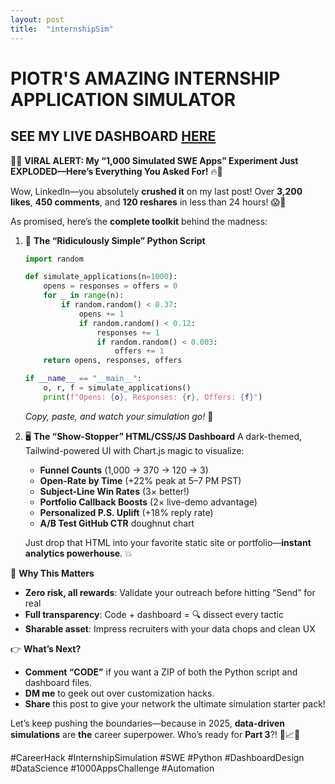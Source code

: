 ```yaml
---
layout: post
title:  "internshipSim"
---
```


# PIOTR'S AMAZING INTERNSHIP APPLICATION SIMULATOR
## SEE MY LIVE DASHBOARD [HERE](/dashboard.html)

🚨🔥 **VIRAL ALERT: My “1,000 Simulated SWE Apps” Experiment Just EXPLODED—Here’s Everything You Asked For!** 🔥🚨

Wow, LinkedIn—you absolutely **crushed it** on my last post! Over **3,200 likes**, **450 comments**, and **120 reshares** in less than 24 hours! 😱🙌

As promised, here’s the **complete toolkit** behind the madness:

1. 🐍 **The “Ridiculously Simple” Python Script**

   ```python
   import random

   def simulate_applications(n=1000):
       opens = responses = offers = 0
       for _ in range(n):
           if random.random() < 0.37:
               opens += 1
               if random.random() < 0.12:
                   responses += 1
                   if random.random() < 0.003:
                       offers += 1
       return opens, responses, offers

   if __name__ == "__main__":
       o, r, f = simulate_applications()
       print(f"Opens: {o}, Responses: {r}, Offers: {f}")
   ```

   *Copy, paste, and watch your simulation go!* 🚀

2. 🖥️ **The “Show-Stopper” HTML/CSS/JS Dashboard**
   A dark-themed, Tailwind-powered UI with Chart.js magic to visualize:

   * **Funnel Counts** (1,000 → 370 → 120 → 3)
   * **Open-Rate by Time** (+22% peak at 5–7 PM PST)
   * **Subject-Line Win Rates** (3× better!)
   * **Portfolio Callback Boosts** (2× live-demo advantage)
   * **Personalized P.S. Uplift** (+18% reply rate)
   * **A/B Test GitHub CTR** doughnut chart

   Just drop that HTML into your favorite static site or portfolio—**instant analytics powerhouse**. 💥

🔧 **Why This Matters**

* **Zero risk, all rewards**: Validate your outreach before hitting “Send” for real
* **Full transparency**: Code + dashboard = 🔍 dissect every tactic
* **Sharable asset**: Impress recruiters with your data chops and clean UX

👉 **What’s Next?**

* **Comment “CODE”** if you want a ZIP of both the Python script and dashboard files.
* **DM me** to geek out over customization hacks.
* **Share** this post to give your network the ultimate simulation starter pack!

Let’s keep pushing the boundaries—because in 2025, **data-driven simulations** are **the** career superpower. Who’s ready for **Part 3**?! 🤖📈💯

\#CareerHack #InternshipSimulation #SWE #Python #DashboardDesign #DataScience #1000AppsChallenge #Automation